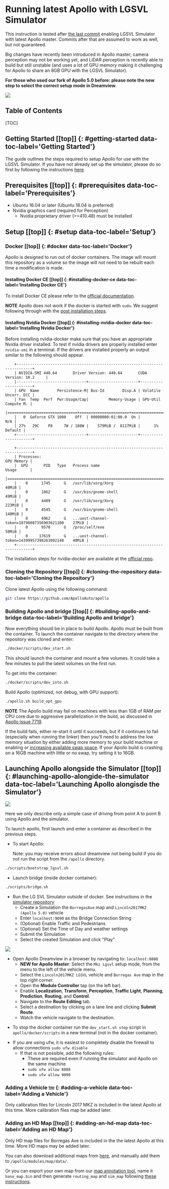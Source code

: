 # Running latest Apollo with LGSVL Simulator [](#top)

This instruction is tested after [the last commit](https://github.com/ApolloAuto/apollo/commit/eac672b11ae20272f6d91f8eb119bfb942364ef5) enabling LGSVL Simulator with latest Apollo master. Commits after that are assumed to work as well, but not guaranteed. 

Big changes have recently been introduced in Apollo master; camera perception may not be working yet, and LiDAR perception is recently able to build but still unstable (and uses a lot of GPU memory making it challenging for Apollo to share an 8GB GPU with the LGSVL Simulator).

**For those who used our fork of Apollo 5.0 before: please note the new step to select the correct setup mode in Dreamview**.

[![](images/apollo-sim.png)](images/full_size_images/apollo-sim.png)

<h2> Table of Contents</h2>
[TOC]

## Getting Started [[top]] {: #getting-started data-toc-label='Getting Started'}
The guide outlines the steps required to setup Apollo for use with the LGSVL Simulator. If you have not already set up the simulator, please do so first by following the instructions [here](https://github.com/lgsvl/simulator).

## Prerequisites [[top]] {: #prerequisites data-toc-label='Prerequisites'}
* Ubuntu 16.04 or later (Ubuntu 18.04 is preferred)
* Nvidia graphics card (required for Perception)
    - Nvidia proprietary driver (\>=410.48) must be installed

## Setup [[top]] {: #setup data-toc-label='Setup'}

### Docker [[top]] {: #docker data-toc-label='Docker'}
Apollo is designed to run out of docker containers. The image will mount this repository as a volume so the image will not need to be rebuilt each time a modification is made.

#### Installing Docker CE [[top]] {: #installing-docker-ce data-toc-label='Installing Docker CE'}
To install Docker CE please refer to the [official documentation](https://docs.docker.com/install/linux/docker-ce/ubuntu/).

**NOTE** 
Apollo does not work if the docker is started with `sudo`.
We suggest following through with the [post installation steps](https://docs.docker.com/install/linux/linux-postinstall/#manage-docker-as-a-non-root-user).


#### Installing Nvidia Docker [[top]] {: #installing-nvidia-docker data-toc-label='Installing Nvidia Docker'}
Before installing nvidia-docker make sure that you have an appropriate Nvidia driver installed.
To test if nvidia drivers are properly installed enter `nvidia-smi` in a terminal. If the drivers are installed properly an output similar to the following should appear.

```
	+-----------------------------------------------------------------------------+
    | NVIDIA-SMI 440.64       Driver Version: 440.64       CUDA Version: 10.2     |
    |-------------------------------+----------------------+----------------------+
    | GPU  Name        Persistence-M| Bus-Id        Disp.A | Volatile Uncorr. ECC |
    | Fan  Temp  Perf  Pwr:Usage/Cap|         Memory-Usage | GPU-Util  Compute M. |
    |===============================+======================+======================|
    |   0  GeForce GTX 1080    Off  | 00000000:01:00.0  On |                  N/A |
    | 27%   29C    P8     7W / 180W |    579MiB /  8117MiB |      1%      Default |
    +-------------------------------+----------------------+----------------------+
                                                                                   
    +-----------------------------------------------------------------------------+    
    | Processes:                                                       GPU Memory |
    |  GPU       PID   Type   Process name                             Usage      |
    |=============================================================================|
    |    0      1745      G   /usr/lib/xorg/Xorg                            40MiB |
    |    0      1862      G   /usr/bin/gnome-shell                          49MiB |
    |    0      4409      G   /usr/lib/xorg/Xorg                           223MiB |
    |    0      4545      G   /usr/bin/gnome-shell                         140MiB |
    |    0      4962      G   ...uest-channel-token=10798087356903621100    27MiB |
    |    0      9570      G   /proc/self/exe                                50MiB |
    |    0     17619      G   ...uest-channel-token=14399957398263092148    40MiB |
    +-----------------------------------------------------------------------------+
```

The installation steps for nvidia-docker are available at the [official repo](https://github.com/NVIDIA/nvidia-docker). 

### Cloning the Repository [[top]] {: #cloning-the-repository data-toc-label='Cloning the Repository'}
Clone latest Apollo using the following command:

```bash
git clone https://github.com/ApolloAuto/apollo
```

### Building Apollo and bridge [[top]] {: #building-apollo-and-bridge data-toc-label='Building Apollo and bridge'}
Now everything should be in place to build Apollo. Apollo must be built from the container. To launch the container navigate to the directory where the repository was cloned and enter:

```bash
./docker/scripts/dev_start.sh
```

This should launch the container and mount a few volumes. It could take a few minutes to pull the latest volumes on the first run.

To get into the container:

```bash
./docker/scripts/dev_into.sh
```

Build Apollo (optimized, not debug, with GPU support):

```bash
./apollo.sh build_opt_gpu
```

**NOTE**
The Apollo build may fail on machines with less than 1GB of RAM per CPU core due to aggressive parallelization in the build, as discussed in [Apollo issue 7719](https://github.com/ApolloAuto/apollo/issues/7719).

If the build fails, either re-start it until it succeeds, but if it continues to fail (especially when running the linker) then you'll need to address the low memory situation by either adding more memory to your build machine or enabling or [increasing available swap space](https://bogdancornianu.com/change-swap-size-in-ubuntu/). If your Apollo build is crashing on a 16GB machine with little or no swap, try setting it to 16GB.


## Launching Apollo alongside the Simulator [[top]] {: #launching-apollo-alongide-the-simulator data-toc-label='Launching Apollo alongisde the Simulator'}

[![](images/xe-simulator.png)](images/full_size_images/xe-simulator.png)

Here we only describe only a simple case of driving from point A to point B using Apollo and the simulator. 

To launch apollo, first launch and enter a container as described in the previous steps.

* To start Apollo:

    Note: you may receive errors about dreamview not being build if you do not run the script from the `/apollo` directory.

```bash
./scripts/bootstrap_lgsvl.sh
```

* Launch bridge (inside docker container):

```bash
./scripts/bridge.sh
```

* Run the LG SVL Simulator outside of docker. See instructions in the [simulator repository](https://github.com/lgsvl/simulator)
    - Create a Simulation the `BorregasAve` map and `Lincoln2017MKZ (Apollo 5.0)` vehicle
    - Enter `localhost:9090` as the Bridge Connection String
    - (Optional) Enable Traffic and Pedestrians
    - (Optional) Set the Time of Day and weather settings
    - Submit the Simulation
    - Select the created Simulation and click "Play"

[![](images/apollo-master.png)](images/full_size_images/apollo-master.png)


* Open Apollo Dreamview in a browser by navigating to: `localhost:8888`
    - **NEW for Apollo Master**: Select the `Mkz Lgsvl` setup mode, from the menu to the left of the vehicle menu.
    - Select the `Lincoln2017MKZ LGSVL` vehicle and `Borregas Ave` map in the top right corner.
    - Open the **Module Controller** tap (on the left bar).
    - Enable **Localization**, **Transform**, **Perception**, **Traffic Light**, **Planning**, **Prediction**, **Routing**, and **Control**.
    - Navigate to the **Route Editing** tab.
    - Select a destination by clicking on a lane line and clicking **Submit Route**.
    - Watch the vehicle navigate to the destination.
- To stop the docker container run the `dev_start.sh stop` script in `apollo/docker/scripts` in a new terminal (not in the docker container).
  
* If you are using ufw, it is easiest to completely disable the firewall to allow connections `sudo ufw disable`
    - If that is not possible, add the following rules:
        - These are required even if running the simulator and Apollo on the same machine
        - `sudo ufw allow 8888`
        - `sudo ufw allow 9090`

### Adding a Vehicle <sub><sup>[top](#top)</sup></sub> {: #adding-a-vehicle data-toc-label='Adding a Vehicle'}
Only calibration files for Lincoln 2017 MKZ is included in the latest Apollo at this time. More calibration files map be added later.

### Adding an HD Map [[top]] {: #adding-an-hd-map data-toc-label='Adding an HD Map'}
Only HD map files for Borregas Ave is included in the the latest Apollo at this time. More HD maps may be added later. 

You can also download additional maps from [here](https://github.com/lgsvl/apollo-5.0/tree/simulator/modules/map/data), and manually add them to `/apollo/modules/map/data/`. 

Or you can export your own map from our [map annotation tool](https://www.lgsvlsimulator.com/docs/map-annotation/#export-map-annotations), name it `base_map.bin` and then generate `routing_map` and `sim_map` following [these instructions](https://github.com/ApolloAuto/apollo/tree/master/modules/map/data#difference-between-base_map-routing_map-and-sim_map).
